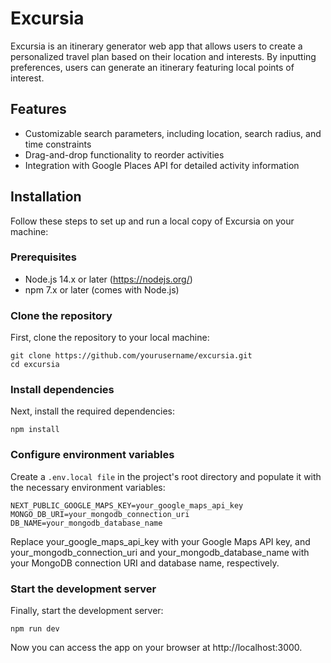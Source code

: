 # Excursia

Excursia is an itinerary generator web app that allows users to create a personalized travel plan based on their location and interests. By inputting preferences, users can generate an itinerary featuring local points of interest.

## Features

- Customizable search parameters, including location, search radius, and time constraints
- Drag-and-drop functionality to reorder activities
- Integration with Google Places API for detailed activity information

## Installation

Follow these steps to set up and run a local copy of Excursia on your machine:

### Prerequisites

- Node.js 14.x or later (https://nodejs.org/)
- npm 7.x or later (comes with Node.js)

### Clone the repository

First, clone the repository to your local machine:

```
git clone https://github.com/yourusername/excursia.git
cd excursia
```

### Install dependencies
Next, install the required dependencies:

```
npm install
```

### Configure environment variables
Create a ```.env.local file``` in the project's root directory and populate it with the necessary environment variables:
```
NEXT_PUBLIC_GOOGLE_MAPS_KEY=your_google_maps_api_key
MONGO_DB_URI=your_mongodb_connection_uri
DB_NAME=your_mongodb_database_name
```
Replace your_google_maps_api_key with your Google Maps API key, and your_mongodb_connection_uri and your_mongodb_database_name with your MongoDB connection URI and database name, respectively.

### Start the development server
Finally, start the development server:
```
npm run dev
```
Now you can access the app on your browser at http://localhost:3000.

